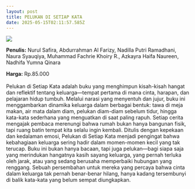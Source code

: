 ```yaml
---
layout: post
title: PELUKAN DI SETIAP KATA
date: 2025-05-15T02:11:57.585Z
---
```

![](/images/uploads/screenshot-2025-05-15-091312.jpg)

**P﻿enulis:** Nurul Safira, Abdurrahman Al Farizy,                                                  Nadilla Putri Ramadhani, Naura Syauqiya, Muhammad Fachrie Khoiry R., Azkayra Haifa Naureen, Nadhifa Yumna Qinara

**Harga:** Rp.85.000\
\
Pelukan di Setiap Kata adalah buku yang menghimpun kisah-kisah hangat dan reflektif tentang keluarga—tempat pertama di mana cinta, harapan, dan pelajaran hidup tumbuh. Melalui narasi yang menyentuh dan jujur, buku ini menggambarkan dinamika keluarga dalam berbagai bentuk: tawa di meja makan, air mata dalam diam, pelukan diam-diam sebelum tidur, hingga kata-kata sederhana yang menguatkan di saat paling rapuh. Setiap cerita mengajak pembaca merenungi bahwa rumah bukan hanya bangunan fisik, tapi ruang batin tempat kita selalu ingin kembali.
	Ditulis dengan kepekaan dan kedalaman emosi, Pelukan di Setiap Kata menjadi pengingat bahwa kebahagiaan keluarga sering hadir dalam momen-momen kecil yang tak terucap. Buku ini bukan hanya bacaan, tapi juga pelukan—bagi siapa saja yang merindukan hangatnya kasih sayang keluarga, yang pernah terluka oleh jarak, atau yang sedang berusaha memperbaiki hubungan yang renggang. Sebuah persembahan untuk mereka yang percaya bahwa cinta dalam keluarga tak pernah benar-benar hilang, hanya kadang tersembunyi di balik kata-kata yang belum sempat diungkapkan.